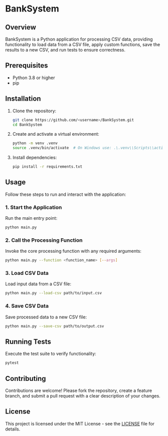 # BankSystem

## Overview

BankSystem is a Python application for processing CSV data, providing functionality to load data from a CSV file, apply custom functions, save the results to a new CSV, and run tests to ensure correctness.

## Prerequisites

- Python 3.8 or higher
- pip

## Installation

1. Clone the repository:
   ```bash
   git clone https://github.com/<username>/BankSystem.git
   cd BankSystem
   ```
2. Create and activate a virtual environment:
   ```bash
   python -m venv .venv
   source .venv/bin/activate  # On Windows use: .\.venv\\Scripts\\activate
   ```
3. Install dependencies:
   ```bash
   pip install -r requirements.txt
   ```

## Usage

Follow these steps to run and interact with the application:

### 1. Start the Application

Run the main entry point:
```bash
python main.py
```

### 2. Call the Processing Function

Invoke the core processing function with any required arguments:
```bash
python main.py --function <function_name> [--args]
```

### 3. Load CSV Data

Load input data from a CSV file:
```bash
python main.py --load-csv path/to/input.csv
```

### 4. Save CSV Data

Save processed data to a new CSV file:
```bash
python main.py --save-csv path/to/output.csv
```

## Running Tests

Execute the test suite to verify functionality:
```bash
pytest
```

## Contributing

Contributions are welcome! Please fork the repository, create a feature branch, and submit a pull request with a clear description of your changes.

## License

This project is licensed under the MIT License - see the [LICENSE](LICENSE) file for details.